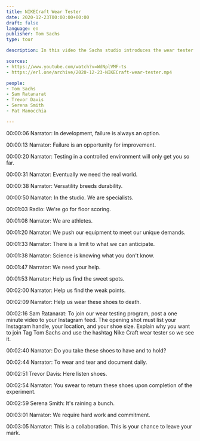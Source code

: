 ```yaml
---
title: NIKECraft Wear Tester
date: 2020-12-23T00:00:00+00:00
draft: false
language: en
publisher: Tom Sachs
type: tour

description: In this video the Sachs studio introduces the wear tester program for the Mars Yard 2.5 shoes.

sources:
- https://www.youtube.com/watch?v=WdNplVMF-ts
- https://erl.one/archive/2020-12-23-NIKECraft-wear-tester.mp4

people:
- Tom Sachs
- Sam Ratanarat
- Trevor Davis
- Serena Smith
- Pat Manocchia

---
```


00:00:06 Narrator: In development, failure is always an option.

00:00:13 Narrator: Failure is an opportunity for improvement.

00:00:20 Narrator: Testing in a controlled environment will only get you so far.

00:00:31 Narrator: Eventually we need the real world.

00:00:38 Narrator: Versatility breeds durability.

00:00:50 Narrator: In the studio. We are specialists.

00:01:03 Radio: We're go for floor scoring.

00:01:08 Narrator: We are athletes.

00:01:20 Narrator: We push our equipment to meet our unique demands.

00:01:33 Narrator: There is a limit to what we can anticipate.

00:01:38 Narrator: Science is knowing what you don't know.

00:01:47 Narrator: We need your help.

00:01:53 Narrator: Help us find the sweet spots.

00:02:00 Narrator: Help us find the weak points.

00:02:09 Narrator: Help us wear these shoes to death.

00:02:16 Sam Ratanarat: To join our wear testing program, post a one minute video to your Instagram feed. The opening shot must list your Instagram handle, your location, and your shoe size. Explain why you want to join Tag Tom Sachs and use the hashtag Nike Craft wear tester so we see it.

00:02:40 Narrator: Do you take these shoes to have and to hold?

00:02:44 Narrator: To wear and tear and document daily.

00:02:51 Trevor Davis: Here listen shoes.

00:02:54 Narrator: You swear to return these shoes upon completion of the experiment.

00:02:59 Serena Smith: It's raining a bunch.

00:03:01 Narrator: We require hard work and commitment.

00:03:05 Narrator: This is a collaboration. This is your chance to leave your mark.

